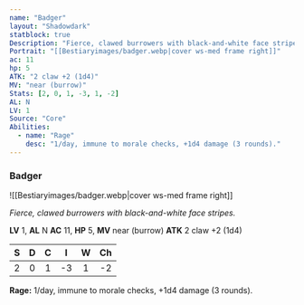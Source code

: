 ```yaml
---
name: "Badger"
layout: "Shadowdark"
statblock: true
Description: "Fierce, clawed burrowers with black-and-white face stripes."
Portrait: "[[Bestiaryimages/badger.webp|cover ws-med frame right]]"
ac: 11
hp: 5
ATK: "2 claw +2 (1d4)"
MV: "near (burrow)"
Stats: [2, 0, 1, -3, 1, -2]
AL: N
LV: 1
Source: "Core"
Abilities:
  - name: "Rage"
    desc: "1/day, immune to morale checks, +1d4 damage (3 rounds)."
---
```


### Badger

![[Bestiaryimages/badger.webp|cover ws-med frame right]]

_Fierce, clawed burrowers with black-and-white face stripes._

**LV** 1, **AL** N
**AC** 11, **HP** 5, **MV** near (burrow)
**ATK** 2 claw +2 (1d4)

|  S  |  D  |  C  |  I  |  W  |  Ch  |
|:---:|:---:|:---:|:---:|:---:|:----:|
| 2 | 0 | 1 | -3 | 1 | -2 |

**Rage:** 1/day, immune to morale checks, +1d4 damage (3 rounds).

